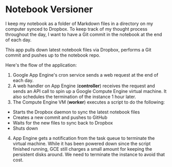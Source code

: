 # Notebook Versioner
I keep my notebook as a folder of Markdown files in a directory on my computer synced to Dropbox. To keep track of my thought process throughout the day, I want to have a Git commit in the notebook at the end of each day.

This app pulls down latest notebook files via Dropbox, performs a Git commit and pushes up to the notebook repo.

Here's the flow of the application:

1. Google App Engine's cron service sends a web request at the end of each day.
2. A web handler on App Engine (**controller**) receives the request and sends an API call to spin up a Google Compute Engine virtual machine. It also schedules the termination of the instance 1 hour later.
3. The Compute Engine VM (**worker**) executes a script to do the following:
  - Starts the Dropbox daemon to sync the latest notebook files
  - Creates a new commit and pushes to GitHub
  - Waits for the new files to sync back to Dropbox
  - Shuts down
4. App Engine gets a notification from the task queue to terminate the virtual machine. While it has been powered down since the script finished running, GCE still charges a small amount for keeping the persistent disks around. We need to terminate the instance to avoid that cost.
